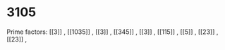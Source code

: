 # 3105

Prime factors: [[3]] , [[1035]] , [[3]] , [[345]] , [[3]] , [[115]] , [[5]] , [[23]] , [[23]] , 